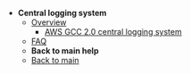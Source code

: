 - **Central logging system**
  - [Overview](gcc-central-logging-system/manage-centralised-logs-and-monitoring)
    - [AWS GCC 2.0 central logging system](gcc-central-logging-system/aws-log-management-on-gcc)
  - [FAQ](gcc-central-logging-system/faq)
  - **Back to main help**
  - [Back to main](/overview)
